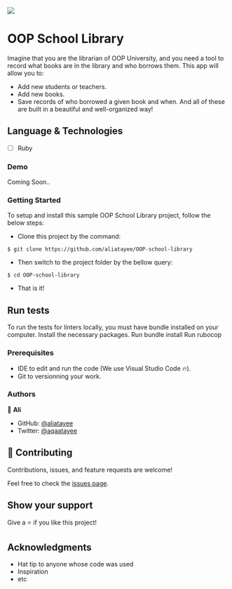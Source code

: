 ![](https://img.shields.io/badge/Microverse-blueviolet)

# OOP School Library
Imagine that you are the librarian of OOP University, and you need a tool to record what books are in the library and who borrows them. This app will allow you to:
- Add new students or teachers.
- Add new books.
- Save records of who borrowed a given book and when.
And all of these are built in a beautiful and well-organized way!

## Language & Technologies
- [ ] Ruby
### Demo
Coming Soon..

### Getting Started

To setup and install this sample OOP School Library project, follow the below steps:
- Clone this project by the command: 

```
$ git clone https://github.com/aliatayee/OOP-school-library
```

- Then switch to the project folder by the bellow query:

```
$ cd OOP-school-library
```

- That is it!  

## Run tests 
To run the tests for linters locally, you must have bundle installed on your computer. Install the necessary packages. Run bundle install Run rubocop

### Prerequisites

- IDE to edit and run the code (We use Visual Studio Code 🔥).
- Git to versionning your work.

### Authors
👤 **Ali**

- GitHub: [@aliatayee](https://github.com/aliatayee)
- Twitter: [@aqaatayee](https://twitter.com/aqaatayee)


## 🤝 Contributing
Contributions, issues, and feature requests are welcome!

Feel free to check the [issues page](../../issues/).

## Show your support
Give a ⭐️ if you like this project!

## Acknowledgments
- Hat tip to anyone whose code was used
- Inspiration
- etc
